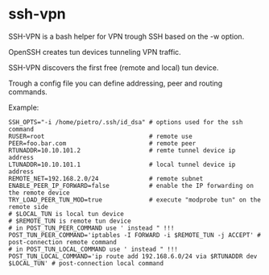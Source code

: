 # ssh-vpn

SSH-VPN is a bash helper for VPN trough SSH based on the -w option.

OpenSSH creates tun devices tunneling VPN traffic.

SSH-VPN discovers the first free (remote and local) tun device.

Trough a config file you can define addressing, peer and routing commands.

Example:

    SSH_OPTS="-i /home/pietro/.ssh/id_dsa" # options used for the ssh command
    RUSER=root                             # remote use
    PEER=foo.bar.com                       # remote peer
    RTUNADDR=10.10.101.2                   # remte tunnel device ip address
    LTUNADDR=10.10.101.1                   # local tunnel device ip address
    REMOTE_NET=192.168.2.0/24              # remote subnet
    ENABLE_PEER_IP_FORWARD=false           # enable the IP forwarding on the remote device
    TRY_LOAD_PEER_TUN_MOD=true             # execute "modprobe tun" on the remote side
    # $LOCAL_TUN is local tun device
    # $REMOTE_TUN is remote tun device
    # in POST_TUN_PEER_COMMAND use ' instead " !!!
    POST_TUN_PEER_COMMAND='iptables -I FORWARD -i $REMOTE_TUN -j ACCEPT' # post-connection remote command
    # in POST_TUN_LOCAL_COMMAND use ' instead " !!!
    POST_TUN_LOCAL_COMMAND='ip route add 192.168.6.0/24 via $RTUNADDR dev $LOCAL_TUN' # post-connection local command
